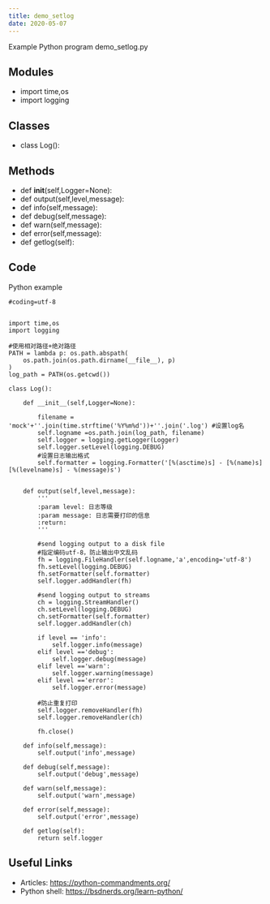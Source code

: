 ```yaml
---
title: demo_setlog
date: 2020-05-07
---
```

Example Python program demo_setlog.py

## Modules

* import time,os
* import logging

## Classes

* class Log():

## Methods

* def __init__(self,Logger=None):
* def output(self,level,message):
* def info(self,message):
* def debug(self,message):
* def warn(self,message):
* def error(self,message):
* def getlog(self):

## Code

Python example

    #coding=utf-8
    
    
    import time,os
    import logging
    
    #使用相对路径+绝对路径
    PATH = lambda p: os.path.abspath(
        os.path.join(os.path.dirname(__file__), p)
    )
    log_path = PATH(os.getcwd())
    
    class Log():
    
        def __init__(self,Logger=None):
    
            filename = 'mock'+''.join(time.strftime('%Y%m%d'))+''.join('.log') #设置log名
            self.logname =os.path.join(log_path, filename)
            self.logger = logging.getLogger(Logger)
            self.logger.setLevel(logging.DEBUG)
            #设置日志输出格式
            self.formatter = logging.Formatter('[%(asctime)s] - [%(name)s] [%(levelname)s] - %(message)s')
    
    
        def output(self,level,message):
            '''
            :param level: 日志等级
            :param message: 日志需要打印的信息
            :return:
            '''
    
            #send logging output to a disk file
            #指定编码utf-8，防止输出中文乱码
            fh = logging.FileHandler(self.logname,'a',encoding='utf-8')
            fh.setLevel(logging.DEBUG)
            fh.setFormatter(self.formatter)
            self.logger.addHandler(fh)
    
            #send logging output to streams
            ch = logging.StreamHandler()
            ch.setLevel(logging.DEBUG)
            ch.setFormatter(self.formatter)
            self.logger.addHandler(ch)
    
            if level == 'info':
                self.logger.info(message)
            elif level =='debug':
                self.logger.debug(message)
            elif level =='warn':
                self.logger.warning(message)
            elif level =='error':
                self.logger.error(message)
    
            #防止重复打印
            self.logger.removeHandler(fh)
            self.logger.removeHandler(ch)
    
            fh.close()
    
        def info(self,message):
            self.output('info',message)
    
        def debug(self,message):
            self.output('debug',message)
    
        def warn(self,message):
            self.output('warn',message)
    
        def error(self,message):
            self.output('error',message)
    
        def getlog(self):
            return self.logger
    
    

## Useful Links

- Articles: https://python-commandments.org/
- Python shell: https://bsdnerds.org/learn-python/

